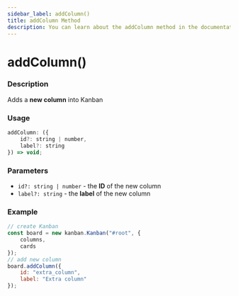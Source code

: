 ```yaml
---
sidebar_label: addColumn()
title: addColumn Method
description: You can learn about the addColumn method in the documentation of the DHTMLX JavaScript Kanban library. Browse developer guides and API reference, try out code examples and live demos, and download a free 30-day evaluation version of DHTMLX Kanban.
---
```


# addColumn()

### Description

Adds a **new column** into Kanban

### Usage

~~~jsx {}
addColumn: ({
	id?: string | number,
	label?: string
}) => void;
~~~

### Parameters

- `id?: string | number` -  the **ID** of the new column
- `label?: string` - the **label** of the new column

### Example

~~~jsx {7-10}
// create Kanban
const board = new kanban.Kanban("#root", {
	columns,
	cards
});
// add new column
board.addColumn({
	id: "extra_column",
	label: "Extra column"
});
~~~
